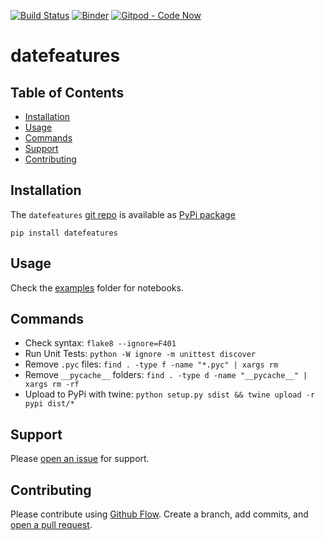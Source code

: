 [![Build Status](https://travis-ci.org/kmedian/datefeatures.svg?branch=master)](https://travis-ci.org/kmedian/datefeatures)
[![Binder](https://mybinder.org/badge.svg)](https://mybinder.org/v2/gh/kmedian/datefeatures/master?urlpath=lab)
[![Gitpod - Code Now](https://img.shields.io/badge/Gitpod-code%20now-blue.svg?longCache=true)](https://gitpod.io#https://github.com/kmedian/datefeatures)

# datefeatures

## Table of Contents
* [Installation](#installation)
* [Usage](#usage)
* [Commands](#commands)
* [Support](#support)
* [Contributing](#contributing)


## Installation
The `datefeatures` [git repo](http://github.com/kmedian/datefeatures) is available as [PyPi package](https://pypi.org/project/datefeatures)

```
pip install datefeatures
```


## Usage
Check the [examples](examples) folder for notebooks.


## Commands
* Check syntax: `flake8 --ignore=F401`
* Run Unit Tests: `python -W ignore -m unittest discover`
* Remove `.pyc` files: `find . -type f -name "*.pyc" | xargs rm`
* Remove `__pycache__` folders: `find . -type d -name "__pycache__" | xargs rm -rf`
* Upload to PyPi with twine: `python setup.py sdist && twine upload -r pypi dist/*`


## Support
Please [open an issue](https://github.com/kmedian/datefeatures/issues/new) for support.


## Contributing
Please contribute using [Github Flow](https://guides.github.com/introduction/flow/). Create a branch, add commits, and [open a pull request](https://github.com/kmedian/datefeatures/compare/).
